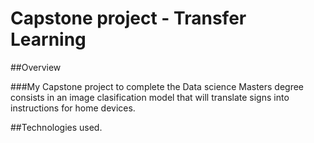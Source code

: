 # Capstone project - Transfer Learning 

##Overview

###My Capstone project to complete the Data science Masters degree consists in an image clasification model that will translate signs into instructions for home devices.

##Technologies used.


